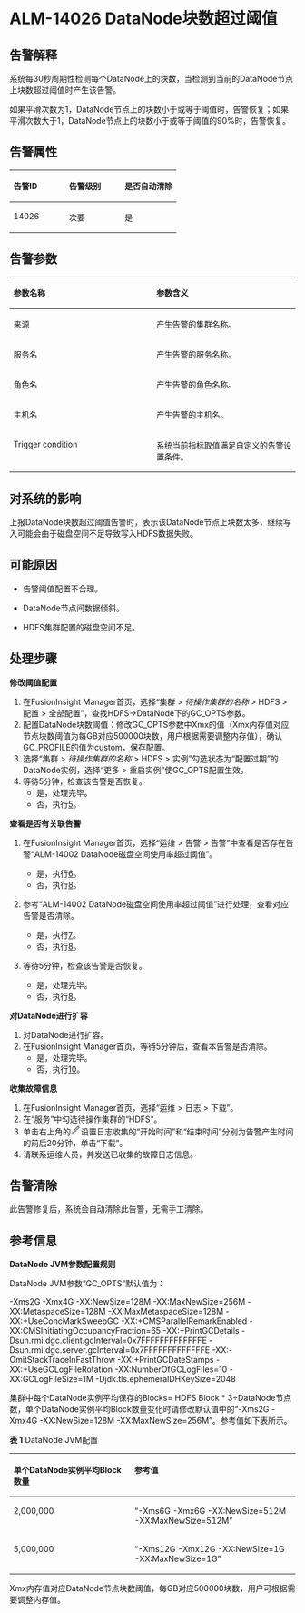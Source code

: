 # ALM-14026 DataNode块数超过阈值<a name="ALM-14026"></a>

## 告警解释<a name="section14753556"></a>

系统每30秒周期性检测每个DataNode上的块数，当检测到当前的DataNode节点上块数超过阈值时产生该告警。

如果平滑次数为1，DataNode节点上的块数小于或等于阈值时，告警恢复；如果平滑次数大于1，DataNode节点上的块数小于或等于阈值的90%时，告警恢复。

## 告警属性<a name="section65673142"></a>

<a name="table2697805"></a>
<table><thead align="left"><tr id="row10450762"><th class="cellrowborder" valign="top" width="33.33333333333333%" id="mcps1.1.4.1.1"><p id="p41205356"><a name="p41205356"></a><a name="p41205356"></a>告警ID</p>
</th>
<th class="cellrowborder" valign="top" width="33.33333333333333%" id="mcps1.1.4.1.2"><p id="p49299555"><a name="p49299555"></a><a name="p49299555"></a>告警级别</p>
</th>
<th class="cellrowborder" valign="top" width="33.33333333333333%" id="mcps1.1.4.1.3"><p id="p33841047"><a name="p33841047"></a><a name="p33841047"></a>是否自动清除</p>
</th>
</tr>
</thead>
<tbody><tr id="row56770287"><td class="cellrowborder" valign="top" width="33.33333333333333%" headers="mcps1.1.4.1.1 "><p id="p34990548"><a name="p34990548"></a><a name="p34990548"></a>14026</p>
</td>
<td class="cellrowborder" valign="top" width="33.33333333333333%" headers="mcps1.1.4.1.2 "><p id="p15662125"><a name="p15662125"></a><a name="p15662125"></a>次要</p>
</td>
<td class="cellrowborder" valign="top" width="33.33333333333333%" headers="mcps1.1.4.1.3 "><p id="p60672611"><a name="p60672611"></a><a name="p60672611"></a>是</p>
</td>
</tr>
</tbody>
</table>

## 告警参数<a name="section54187374"></a>

<a name="table15534429"></a>
<table><thead align="left"><tr id="row48561591"><th class="cellrowborder" valign="top" width="50%" id="mcps1.1.3.1.1"><p id="p41174828"><a name="p41174828"></a><a name="p41174828"></a>参数名称</p>
</th>
<th class="cellrowborder" valign="top" width="50%" id="mcps1.1.3.1.2"><p id="p46826794"><a name="p46826794"></a><a name="p46826794"></a>参数含义</p>
</th>
</tr>
</thead>
<tbody><tr id="row135623149261"><td class="cellrowborder" valign="top" width="50%" headers="mcps1.1.3.1.1 "><p id="p156438591896"><a name="p156438591896"></a><a name="p156438591896"></a>来源</p>
</td>
<td class="cellrowborder" valign="top" width="50%" headers="mcps1.1.3.1.2 "><p id="p187931338134115"><a name="p187931338134115"></a><a name="p187931338134115"></a>产生告警的集群名称。</p>
</td>
</tr>
<tr id="row34873944"><td class="cellrowborder" valign="top" width="50%" headers="mcps1.1.3.1.1 "><p id="p65062640"><a name="p65062640"></a><a name="p65062640"></a>服务名</p>
</td>
<td class="cellrowborder" valign="top" width="50%" headers="mcps1.1.3.1.2 "><p id="p33829733"><a name="p33829733"></a><a name="p33829733"></a>产生告警的服务名称。</p>
</td>
</tr>
<tr id="row36032144"><td class="cellrowborder" valign="top" width="50%" headers="mcps1.1.3.1.1 "><p id="p35626567"><a name="p35626567"></a><a name="p35626567"></a>角色名</p>
</td>
<td class="cellrowborder" valign="top" width="50%" headers="mcps1.1.3.1.2 "><p id="p49481274"><a name="p49481274"></a><a name="p49481274"></a>产生告警的角色名称。</p>
</td>
</tr>
<tr id="row42678285"><td class="cellrowborder" valign="top" width="50%" headers="mcps1.1.3.1.1 "><p id="p51620924"><a name="p51620924"></a><a name="p51620924"></a>主机名</p>
</td>
<td class="cellrowborder" valign="top" width="50%" headers="mcps1.1.3.1.2 "><p id="p34048007"><a name="p34048007"></a><a name="p34048007"></a>产生告警的主机名。</p>
</td>
</tr>
<tr id="row37996610"><td class="cellrowborder" valign="top" width="50%" headers="mcps1.1.3.1.1 "><p id="p57826595"><a name="p57826595"></a><a name="p57826595"></a>Trigger condition</p>
</td>
<td class="cellrowborder" valign="top" width="50%" headers="mcps1.1.3.1.2 "><p id="p53442657"><a name="p53442657"></a><a name="p53442657"></a>系统当前指标取值满足自定义的告警设置条件。</p>
</td>
</tr>
</tbody>
</table>

## 对系统的影响<a name="section17924324"></a>

上报DataNode块数超过阈值告警时，表示该DataNode节点上块数太多，继续写入可能会由于磁盘空间不足导致写入HDFS数据失败。

## 可能原因<a name="section26588641115124"></a>

-   告警阈值配置不合理。

-   DataNode节点间数据倾斜。
-   HDFS集群配置的磁盘空间不足。

## 处理步骤<a name="section290805983653"></a>

**修改阈值配置**

1.  在FusionInsight Manager首页，选择“集群 \>  _待操作集群的名称_  \> HDFS \> 配置 \> 全部配置”，查找HDFS-\>DataNode下的GC\_OPTS参数。
2.  配置DataNode块数阈值：修改GC\_OPTS参数中Xmx的值（Xmx内存值对应节点块数阈值为每GB对应500000块数，用户根据需要调整内存值），确认GC\_PROFILE的值为custom，保存配置。
3.  选择“集群 \>  _待操作集群的名称_  \> HDFS \> 实例”勾选状态为“配置过期”的DataNode实例，选择“更多 \> 重启实例”使GC\_OPTS配置生效。
4.  等待5分钟，检查该告警是否恢复。
    -   是，处理完毕。
    -   否，执行[5](#li10750133111389)。


**查看是否有关联告警**

1.  <a name="li10750133111389"></a>在FusionInsight Manager首页，选择“运维 \> 告警 \> 告警”中查看是否存在告警“ALM-14002 DataNode磁盘空间使用率超过阈值”。
    -   是，执行[6](#li5750123115384)。
    -   否，执行[8](#li4795431151710)。

2.  <a name="li5750123115384"></a>参考“ALM-14002 DataNode磁盘空间使用率超过阈值”进行处理，查看对应告警是否清除。
    -   是，执行[7](#li10751231113815)。
    -   否，执行[8](#li4795431151710)。

3.  <a name="li10751231113815"></a>等待5分钟，检查该告警是否恢复。
    -   是，处理完毕。
    -   否，执行[8](#li4795431151710)。


**对DataNode进行扩容**

1.  <a name="li4795431151710"></a>对DataNode进行扩容。
2.  在FusionInsight Manager首页，等待5分钟后，查看本告警是否清除。
    -   是，处理完毕。
    -   否，执行[10](#li10844183481711)。


**收集故障信息**

1.  <a name="li10844183481711"></a>在FusionInsight Manager首页，选择“运维 \> 日志 \> 下载”。
2.  在“服务”中勾选待操作集群的“HDFS“。
3.  单击右上角的![](figures/zh-cn_image_0263895589.png)设置日志收集的“开始时间”和“结束时间”分别为告警产生时间的前后20分钟，单击“下载”。
4.  请联系运维人员，并发送已收集的故障日志信息。

## 告警清除<a name="section169311343318"></a>

此告警修复后，系统会自动清除此告警，无需手工清除。

## 参考信息<a name="section12763521144142"></a>

**DataNode JVM参数配置规则**

DataNode JVM参数“GC\_OPTS”默认值为：

-Xms2G -Xmx4G -XX:NewSize=128M -XX:MaxNewSize=256M -XX:MetaspaceSize=128M -XX:MaxMetaspaceSize=128M -XX:+UseConcMarkSweepGC -XX:+CMSParallelRemarkEnabled -XX:CMSInitiatingOccupancyFraction=65 -XX:+PrintGCDetails -Dsun.rmi.dgc.client.gcInterval=0x7FFFFFFFFFFFFFE -Dsun.rmi.dgc.server.gcInterval=0x7FFFFFFFFFFFFFE -XX:-OmitStackTraceInFastThrow -XX:+PrintGCDateStamps -XX:+UseGCLogFileRotation -XX:NumberOfGCLogFiles=10 -XX:GCLogFileSize=1M -Djdk.tls.ephemeralDHKeySize=2048

集群中每个DataNode实例平均保存的Blocks= HDFS Block \* 3÷DataNode节点数，单个DataNode实例平均Block数量变化时请修改默认值中的“-Xms2G -Xmx4G -XX:NewSize=128M -XX:MaxNewSize=256M”。参考值如下表所示。

**表 1**  DataNode JVM配置

<a name="td322224489704ac6a8d18c21146d6686"></a>
<table><thead align="left"><tr id="r5fc0d03f19d54d1082a536369f32ab95"><th class="cellrowborder" valign="top" width="42.29%" id="mcps1.2.3.1.1"><p id="a55dc1e45920f45a4b1fadbcc65df9c71"><a name="a55dc1e45920f45a4b1fadbcc65df9c71"></a><a name="a55dc1e45920f45a4b1fadbcc65df9c71"></a>单个DataNode实例平均Block数量</p>
</th>
<th class="cellrowborder" valign="top" width="57.709999999999994%" id="mcps1.2.3.1.2"><p id="a6dca2c4d47794c5eb0adffb5d0324682"><a name="a6dca2c4d47794c5eb0adffb5d0324682"></a><a name="a6dca2c4d47794c5eb0adffb5d0324682"></a>参考值</p>
</th>
</tr>
</thead>
<tbody><tr id="r00929d1b71584e8e8f30505a9e2872b3"><td class="cellrowborder" valign="top" width="42.29%" headers="mcps1.2.3.1.1 "><p id="a416aecf87e5e458c996f243204ef02ff"><a name="a416aecf87e5e458c996f243204ef02ff"></a><a name="a416aecf87e5e458c996f243204ef02ff"></a>2,000,000</p>
</td>
<td class="cellrowborder" valign="top" width="57.709999999999994%" headers="mcps1.2.3.1.2 "><p id="a3d30bc343740499aaaee64ad55b721e9"><a name="a3d30bc343740499aaaee64ad55b721e9"></a><a name="a3d30bc343740499aaaee64ad55b721e9"></a>“-Xms6G -Xmx6G -XX:NewSize=512M -XX:MaxNewSize=512M”</p>
</td>
</tr>
<tr id="r0e83ba2dd9ed4f1695730d71f1457c24"><td class="cellrowborder" valign="top" width="42.29%" headers="mcps1.2.3.1.1 "><p id="a67fbb2a910984d69b4b8d77a94c40c8d"><a name="a67fbb2a910984d69b4b8d77a94c40c8d"></a><a name="a67fbb2a910984d69b4b8d77a94c40c8d"></a>5,000,000</p>
</td>
<td class="cellrowborder" valign="top" width="57.709999999999994%" headers="mcps1.2.3.1.2 "><p id="a692858cc5d8746d1b0136271ef662183"><a name="a692858cc5d8746d1b0136271ef662183"></a><a name="a692858cc5d8746d1b0136271ef662183"></a>“-Xms12G -Xmx12G -XX:NewSize=1G -XX:MaxNewSize=1G”</p>
</td>
</tr>
</tbody>
</table>

Xmx内存值对应DataNode节点块数阈值，每GB对应500000块数，用户可根据需要调整内存值。

